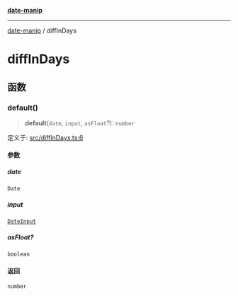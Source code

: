 [**date-manip**](index.md)

***

[date-manip](modules.md) / diffInDays

# diffInDays

## 函数

### default()

> **default**(`date`, `input`, `asFloat`?): `number`

定义于: [src/diffInDays.ts:6](https://github.com/fengxinming/date-manip/blob/12d12a4c2a3486e81330ba529f3fb8271142d945/src/diffInDays.ts#L6)

#### 参数

##### date

`Date`

##### input

[`DateInput`](types.md#dateinput)

##### asFloat?

`boolean`

#### 返回

`number`
